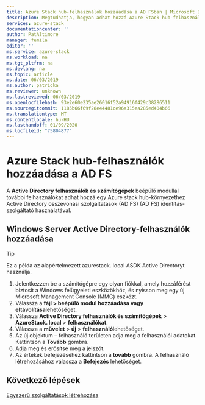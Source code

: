 ```yaml
---
title: Azure Stack hub-felhasználók hozzáadása a AD FSban | Microsoft Docs
description: Megtudhatja, hogyan adhat hozzá Azure Stack hub-felhasználókat Active Directory összevonási szolgáltatások (AD FS) (AD FS) központi telepítésekhez.
services: azure-stack
documentationcenter: ''
author: PatAltimore
manager: femila
editor: ''
ms.service: azure-stack
ms.workload: na
ms.tgt_pltfrm: na
ms.devlang: na
ms.topic: article
ms.date: 06/03/2019
ms.author: patricka
ms.reviewer: unknown
ms.lastreviewed: 06/03/2019
ms.openlocfilehash: 93e2e60e235ae26016f52a94916f429c38286511
ms.sourcegitcommit: 1185b66f69f28e44481ce96a315ea285ed404b66
ms.translationtype: MT
ms.contentlocale: hu-HU
ms.lasthandoff: 01/09/2020
ms.locfileid: "75804877"
---
```

# <a name="add-azure-stack-hub-users-in-ad-fs"></a>Azure Stack hub-felhasználók hozzáadása a AD FS
A **Active Directory felhasználók és számítógépek** beépülő modullal további felhasználókat adhat hozzá egy Azure stack hub-környezethez Active Directory összevonási szolgáltatások (AD FS) (AD FS) identitás-szolgáltató használatával.

## <a name="add-windows-server-active-directory-users"></a>Windows Server Active Directory-felhasználók hozzáadása
> [!TIP]
> Ez a példa az alapértelmezett azurestack. local ASDK Active Directoryt használja. 

1. Jelentkezzen be a számítógépre egy olyan fiókkal, amely hozzáférést biztosít a Windows felügyeleti eszközökhöz, és nyisson meg egy új Microsoft Management Console (MMC) eszközt.
2. Válassza a **fájl > beépülő modul hozzáadása vagy eltávolítása**lehetőséget.
3. Válassza **Active Directory felhasználók és számítógépek** > **AzureStack. local** > **felhasználókat**.
4. Válassza a **művelet** > **új** > **felhasználó**lehetőséget.
5. Az új objektum – felhasználó területen adja meg a felhasználói adatokat. Kattintson a **Tovább** gombra.
6. Adja meg és erősítse meg a jelszót.
7. Az értékek befejezéséhez kattintson a **tovább** gombra. A felhasználó létrehozásához válassza a **Befejezés** lehetőséget.


## <a name="next-steps"></a>Következő lépések
[Egyszerű szolgáltatások létrehozása](azure-stack-create-service-principals.md)